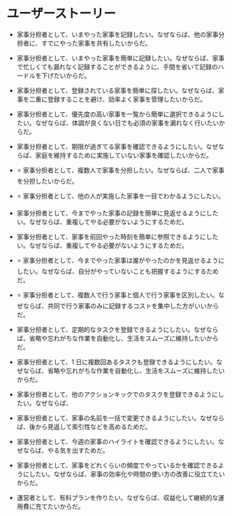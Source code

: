 # ユーザーストーリー

- 家事分担者として、いまやった家事を記録したい。なぜならば、他の家事分担者に、すでにやった家事を共有したいからだ。
- 家事分担者として、いまやった家事を簡単に記録したい。なぜならば、家事で忙しくても漏れなく記録することができるように、手間を省いて記録のハードルを下げたいからだ。
- 家事分担者として、登録されている家事を簡単に探したい。なぜならば、家事を二重に登録することを避け、効率よく家事を管理したいからだ。

- 家事分担者として、優先度の高い家事を一覧から簡単に選択できるようにしたい。なぜならば、体調が良くない日でも必須の家事を漏れなく行いたいからだ。
- 家事分担者として、期限が過ぎてる家事を確認できるようにしたい。なぜならば、家庭を維持するために実施していない家事を確認したいからだ。

- ⭐️ 家事分担者として、複数人で家事を分担したい。なぜならば、二人で家事を分担したいからだ。
- ⭐️ 家事分担者として、他の人が実施した家事を一目でわかるようにしたい。
- 家事分担者として、今までやった家事の記録を簡単に見返せるようにしたい。なぜならば、重複してやる必要がないようにするためだ。
- 家事分担者として、家事を前回やった時刻を簡単に参照できるようにしたい。なぜならば、重複してやる必要がないようにするためだ。
- ⭐️ 家事分担者として、今までやった家事は誰がやったのかを見返せるようにしたい。なぜならば、自分がやっていないことも把握するようにするためだ。
- ⭐️ 家事分担者として、複数人で行う家事と個人で行う家事を区別したい。なぜならば、共同で行う家事のみに記録するコストを集中した方がいいからだ。

- 家事分担者として、定期的なタスクを登録できるようにしたい。なぜならば、省略や忘れがちな作業を自動化し、生活をスムーズに維持したいからだ。
- 家事分担者として、1 日に複数回あるタスクも登録できるようにしたい。なぜならば、省略や忘れがちな作業を自動化し、生活をスムーズに維持したいからだ。
- 家事分担者として、他のアクションキックでのタスクを登録できるようにしたい。なぜならば、
- 家事分担者として、家事の名前を一括で変更できるようにしたい。なぜならば、後から見返して索引性などを高めるためだ。

- 家事分担者として、今週の家事のハイライトを確認できるようにしたい。なぜならば、やる気を出すためだ。

- 家事分担者として、家事をどれくらいの頻度でやっているかを確認できるようにしたい。なぜならば、家事の効率化や時間の使い方の改善に役立てたいからだ。

- 運営者として、有料プランを作りたい。なぜならば、収益化して継続的な運用費に充てたいからだ。

